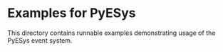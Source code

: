 # Examples for PyESys

This directory contains runnable examples demonstrating usage of the PyESys event system.